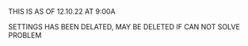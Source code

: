 THIS IS AS OF 12.10.22 AT 9:00A

SETTINGS HAS BEEN DELATED, MAY BE DELETED IF CAN NOT SOLVE PROBLEM

